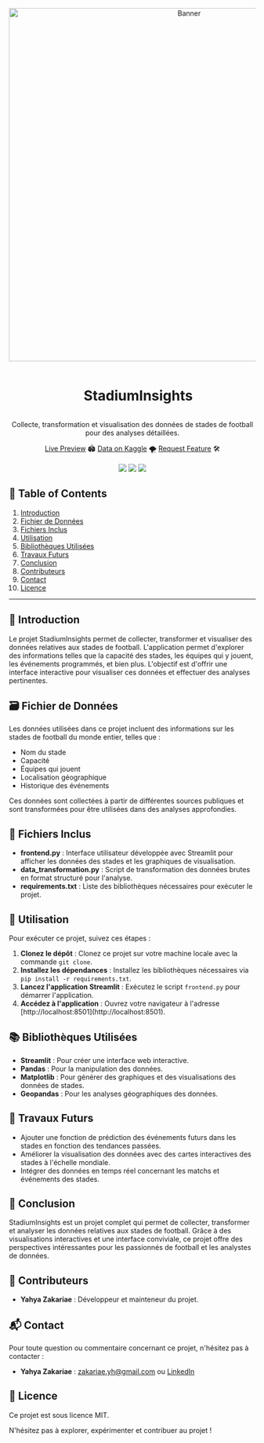 <div align="center"> 
  <a href="#">
    <img src="https://github.com/zakariaeyahya/Explorateur-Metiers-IT/assets/155691167/da44433d-d07a-44e9-9ef0-9269dde4dbb0" alt="Banner" width="720">
  </a>

  <div id="user-content-toc">
    <ul>
      <summary><h1 style="display: inline-block;">StadiumInsights</h1></summary>
    </ul>
  </div>
  
  <p>Collecte, transformation et visualisation des données de stades de football pour des analyses détaillées.</p>
  <a href="#" target="_blank">Live Preview</a> 🏟️
  <a href="#" target="_blank">Data on Kaggle</a> 🌪️
  <a href="#" target="_blank">Request Feature</a> 🛠️
</div>
<br>
<div align="center">
  <a href="#"><img src="https://static.streamlit.io/badges/streamlit_badge_black_white.svg"/></a>
  <img src="https://img.shields.io/github/stars/zakariaeyahya/StadiumInsights?color=blue&style=social"/>
  <a href="https://youtu.be/iYvwxq49_D0"><img src="https://img.shields.io/badge/YouTube-FF0000?style=for-the-badge&logo=youtube&logoColor=white"/></a>
</div>

## 📝 Table of Contents

1. [Introduction](#introduction)
2. [Fichier de Données](#data)
3. [Fichiers Inclus](#included_files)
4. [Utilisation](#utilisation)
5. [Bibliothèques Utilisées](#bibliotheques)
6. [Travaux Futurs](#travaux_futurs)
7. [Conclusion](#conclusion)
8. [Contributeurs](#contributeurs)
9. [Contact](#contact)
10. [Licence](#licence)
<hr>

<a name="introduction"></a>
## 🔬 Introduction

<p>Le projet StadiumInsights permet de collecter, transformer et visualiser des données relatives aux stades de football. L'application permet d'explorer des informations telles que la capacité des stades, les équipes qui y jouent, les événements programmés, et bien plus. L'objectif est d'offrir une interface interactive pour visualiser ces données et effectuer des analyses pertinentes.</p>

<a name="data"></a>
## 🗃️ Fichier de Données

<p>Les données utilisées dans ce projet incluent des informations sur les stades de football du monde entier, telles que :</p>
<ul>
    <li>Nom du stade</li>
    <li>Capacité</li>
    <li>Équipes qui jouent</li>
    <li>Localisation géographique</li>
    <li>Historique des événements</li>
</ul>
<p>Ces données sont collectées à partir de différentes sources publiques et sont transformées pour être utilisées dans des analyses approfondies.</p>

<a name="included_files"></a>
## 📂 Fichiers Inclus

<ul>
    <li><strong>frontend.py</strong> : Interface utilisateur développée avec Streamlit pour afficher les données des stades et les graphiques de visualisation.</li>
    <li><strong>data_transformation.py</strong> : Script de transformation des données brutes en format structuré pour l'analyse.</li>
    <li><strong>requirements.txt</strong> : Liste des bibliothèques nécessaires pour exécuter le projet.</li>
</ul>

<a name="utilisation"></a>
## 🚀 Utilisation

<p>Pour exécuter ce projet, suivez ces étapes :</p>
<ol>
    <li><strong>Clonez le dépôt</strong> : Clonez ce projet sur votre machine locale avec la commande <code>git clone</code>.</li>
    <li><strong>Installez les dépendances</strong> : Installez les bibliothèques nécessaires via <code>pip install -r requirements.txt</code>.</li>
    <li><strong>Lancez l'application Streamlit</strong> : Exécutez le script <code>frontend.py</code> pour démarrer l'application.</li>
    <li><strong>Accédez à l'application</strong> : Ouvrez votre navigateur à l'adresse [http://localhost:8501](http://localhost:8501).</li>
</ol>

<a name="bibliotheques"></a>
## 📚 Bibliothèques Utilisées

<ul>
    <li><strong>Streamlit</strong> : Pour créer une interface web interactive.</li>
    <li><strong>Pandas</strong> : Pour la manipulation des données.</li>
    <li><strong>Matplotlib</strong> : Pour générer des graphiques et des visualisations des données de stades.</li>
    <li><strong>Geopandas</strong> : Pour les analyses géographiques des données.</li>
</ul>

<a name="travaux_futurs"></a>
## 🔮 Travaux Futurs

<ul>
    <li>Ajouter une fonction de prédiction des événements futurs dans les stades en fonction des tendances passées.</li>
    <li>Améliorer la visualisation des données avec des cartes interactives des stades à l'échelle mondiale.</li>
    <li>Intégrer des données en temps réel concernant les matchs et événements des stades.</li>
</ul>

<a name="conclusion"></a>
## 🏁 Conclusion

<p>StadiumInsights est un projet complet qui permet de collecter, transformer et analyser les données relatives aux stades de football. Grâce à des visualisations interactives et une interface conviviale, ce projet offre des perspectives intéressantes pour les passionnés de football et les analystes de données.</p>

<a name="contributeurs"></a>
## 👥 Contributeurs

<ul>
    <li><strong>Yahya Zakariae</strong> : Développeur et mainteneur du projet.</li>
</ul>

<a name="contact"></a>
## 📬 Contact

<p>Pour toute question ou commentaire concernant ce projet, n'hésitez pas à contacter :</p>
<ul>
    <li><strong>Yahya Zakariae</strong> : <a href="mailto:zakariae.yh@gmail.com">zakariae.yh@gmail.com</a> ou <a href="https://www.linkedin.com/in/zakariae-yahya">LinkedIn</a></li>
</ul>

<a name="licence"></a>
## 📄 Licence

<p>Ce projet est sous licence MIT.</p>

<p>N'hésitez pas à explorer, expérimenter et contribuer au projet !</p>
